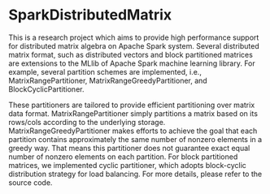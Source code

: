 # SparkDistributedMatrix
This is a research project which aims to provide high performance support for distributed matrix algebra on Apache Spark system. Several distributed matrix format, such as distributed vectors and block partitioned matrices are extensions to the MLlib of Apache Spark machine learning library. For example, several partition schemes are implemented, i.e., MatrixRangePartitioner, MatrixRangeGreedyPartitioner, and BlockCyclicPartitioner.

These partitioners are tailored to provide efficient partitioning over matrix data format. MatrixRangePartitioner simply partitions a matrix based on its rows/cols according to the underlying storage. MatrixRangeGreedyPartitioner makes efforts to achieve the goal that each partition contains approximately the same number of nonzero elements in a greedy way. That means this partitioner does not guarantee exact equal number of  nonzero elements on each partition. For block partitioned matrices, we implemented cyclic partitioner, which adopts block-cyclic distribution strategy for load balancing. For more details, please refer to the source code.
